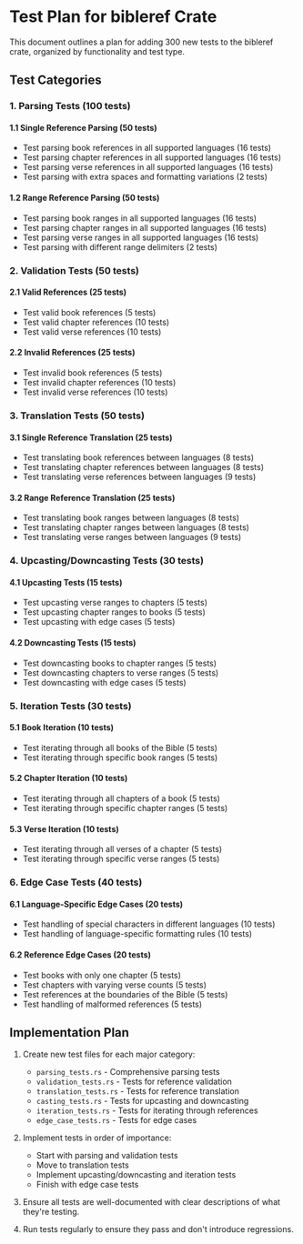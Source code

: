 # Test Plan for bibleref Crate

This document outlines a plan for adding 300 new tests to the bibleref crate, organized by functionality and test type.

## Test Categories

### 1. Parsing Tests (100 tests)

#### 1.1 Single Reference Parsing (50 tests)
- Test parsing book references in all supported languages (16 tests)
- Test parsing chapter references in all supported languages (16 tests)
- Test parsing verse references in all supported languages (16 tests)
- Test parsing with extra spaces and formatting variations (2 tests)

#### 1.2 Range Reference Parsing (50 tests)
- Test parsing book ranges in all supported languages (16 tests)
- Test parsing chapter ranges in all supported languages (16 tests)
- Test parsing verse ranges in all supported languages (16 tests)
- Test parsing with different range delimiters (2 tests)

### 2. Validation Tests (50 tests)

#### 2.1 Valid References (25 tests)
- Test valid book references (5 tests)
- Test valid chapter references (10 tests)
- Test valid verse references (10 tests)

#### 2.2 Invalid References (25 tests)
- Test invalid book references (5 tests)
- Test invalid chapter references (10 tests)
- Test invalid verse references (10 tests)

### 3. Translation Tests (50 tests)

#### 3.1 Single Reference Translation (25 tests)
- Test translating book references between languages (8 tests)
- Test translating chapter references between languages (8 tests)
- Test translating verse references between languages (9 tests)

#### 3.2 Range Reference Translation (25 tests)
- Test translating book ranges between languages (8 tests)
- Test translating chapter ranges between languages (8 tests)
- Test translating verse ranges between languages (9 tests)

### 4. Upcasting/Downcasting Tests (30 tests)

#### 4.1 Upcasting Tests (15 tests)
- Test upcasting verse ranges to chapters (5 tests)
- Test upcasting chapter ranges to books (5 tests)
- Test upcasting with edge cases (5 tests)

#### 4.2 Downcasting Tests (15 tests)
- Test downcasting books to chapter ranges (5 tests)
- Test downcasting chapters to verse ranges (5 tests)
- Test downcasting with edge cases (5 tests)

### 5. Iteration Tests (30 tests)

#### 5.1 Book Iteration (10 tests)
- Test iterating through all books of the Bible (5 tests)
- Test iterating through specific book ranges (5 tests)

#### 5.2 Chapter Iteration (10 tests)
- Test iterating through all chapters of a book (5 tests)
- Test iterating through specific chapter ranges (5 tests)

#### 5.3 Verse Iteration (10 tests)
- Test iterating through all verses of a chapter (5 tests)
- Test iterating through specific verse ranges (5 tests)

### 6. Edge Case Tests (40 tests)

#### 6.1 Language-Specific Edge Cases (20 tests)
- Test handling of special characters in different languages (10 tests)
- Test handling of language-specific formatting rules (10 tests)

#### 6.2 Reference Edge Cases (20 tests)
- Test books with only one chapter (5 tests)
- Test chapters with varying verse counts (5 tests)
- Test references at the boundaries of the Bible (5 tests)
- Test handling of malformed references (5 tests)

## Implementation Plan

1. Create new test files for each major category:
   - `parsing_tests.rs` - Comprehensive parsing tests
   - `validation_tests.rs` - Tests for reference validation
   - `translation_tests.rs` - Tests for reference translation
   - `casting_tests.rs` - Tests for upcasting and downcasting
   - `iteration_tests.rs` - Tests for iterating through references
   - `edge_case_tests.rs` - Tests for edge cases

2. Implement tests in order of importance:
   - Start with parsing and validation tests
   - Move to translation tests
   - Implement upcasting/downcasting and iteration tests
   - Finish with edge case tests

3. Ensure all tests are well-documented with clear descriptions of what they're testing.

4. Run tests regularly to ensure they pass and don't introduce regressions.